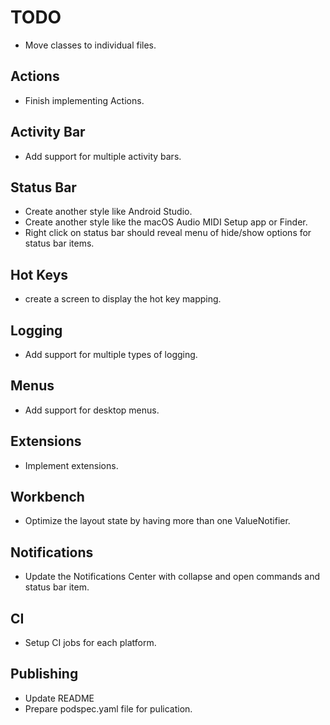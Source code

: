 # TODO

- Move classes to individual files.

## Actions

- Finish implementing Actions.

## Activity Bar

- Add support for multiple activity bars.

## Status Bar

- Create another style like Android Studio.
- Create another style like the macOS Audio MIDI Setup app or Finder.
- Right click on status bar should reveal menu of hide/show options for status bar items.

## Hot Keys

- create a screen to display the hot key mapping.

## Logging

- Add support for multiple types of logging.

## Menus

- Add support for desktop menus.

## Extensions

- Implement extensions.

## Workbench

- Optimize the layout state by having more than one ValueNotifier.

## Notifications

- Update the Notifications Center with collapse and open commands and status bar item.

## CI

- Setup CI jobs for each platform.

## Publishing

- Update README
- Prepare podspec.yaml file for pulication.
